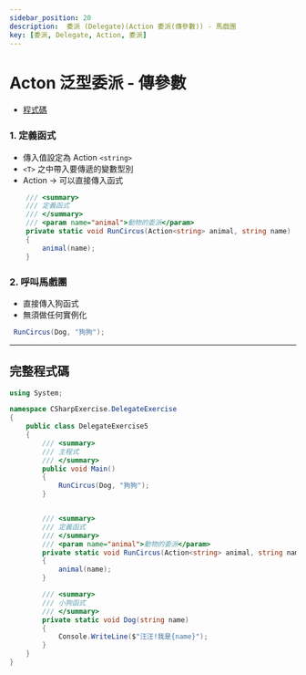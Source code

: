 ```yaml
---
sidebar_position: 20
description:  委派 (Delegate)(Action 委派(傳參數)) - 馬戲團
key: [委派, Delegate, Action, 委派]
---
```


# Acton 泛型委派 - 傳參數

- [程式碼](https://github.com/LonelyYeezhiChicken/csharp-Exercise/blob/main/csharpExercise/DelegateExercise/DelegateExercise5.cs)

### 1. 定義函式

- 傳入值設定為 Action `<string>`
- `<T>` 之中帶入要傳遞的變數型別
- Action -> 可以直接傳入函式

```csharp
    /// <summary>
    /// 定義函式
    /// </summary>
    /// <param name="animal">動物的委派</param>
    private static void RunCircus(Action<string> animal, string name)
    {
        animal(name);
    }
```

### 2. 呼叫馬戲團

- 直接傳入狗函式
- 無須做任何實例化

```csharp
 RunCircus(Dog, "狗狗");
```

---

## 完整程式碼

```csharp
using System;

namespace CSharpExercise.DelegateExercise
{
    public class DelegateExercise5
    {
        /// <summary>
        /// 主程式
        /// </summary>
        public void Main()
        {
            RunCircus(Dog, "狗狗");
        }


        /// <summary>
        /// 定義函式
        /// </summary>
        /// <param name="animal">動物的委派</param>
        private static void RunCircus(Action<string> animal, string name)
        {
            animal(name);
        }

        /// <summary>
        /// 小狗函式
        /// </summary>
        private static void Dog(string name)
        {
            Console.WriteLine($"汪汪!我是{name}");
        }
    }
}

```
